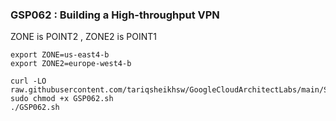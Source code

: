 ### GSP062 : Building a High-throughput VPN

ZONE is POINT2 , ZONE2 is POINT1
```
export ZONE=us-east4-b
export ZONE2=europe-west4-b
```

```
curl -LO raw.githubusercontent.com/tariqsheikhsw/GoogleCloudArchitectLabs/main/Solutions/GSP062.sh
sudo chmod +x GSP062.sh
./GSP062.sh
```
